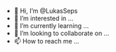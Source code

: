 - 👋 Hi, I’m @LukasSeps
- 👀 I’m interested in ...
- 🌱 I’m currently learning ...
- 💞️ I’m looking to collaborate on ...
- 📫 How to reach me ...

<!---
LukasSeps/LukasSeps is a ✨ special ✨ repository because its `README.md` (this file) appears on your GitHub profile.
You can click the Preview link to take a look at your changes.
--->
